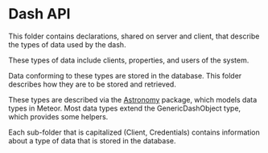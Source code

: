 # Dash API

This folder contains declarations, shared on server and client, that describe the types of data used by the dash.

These types of data include clients, properties, and users of the system.

Data conforming to these types are stored in the database. This folder describes how they are to be stored and retrieved.

These types are described via the [Astronomy](http://jagi.github.io/meteor-astronomy/) package, which models data types in Meteor. Most data types extend the GenericDashObject type, which provides some helpers.

Each sub-folder that is capitalized (Client, Credentials) contains information about a type of data that is stored in the database.
